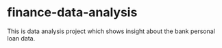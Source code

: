 # finance-data-analysis
This is data analysis project which shows insight about the bank personal loan data.
